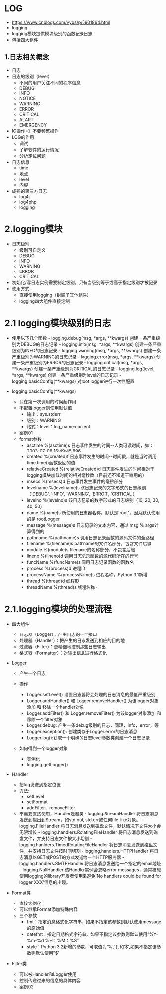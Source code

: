 # LOG
 - https://www.cnblogs.com/yybs/p/6901864.html
 - logging
 - logging模块提供模块级别的函数记录日志
 - 包括四大组件
 
 
 ## 1.日志相关概念
 - 日志
 - 日志的级别（level）
    - 不同的用户关注不同的程序信息
    - DEBUG
    - INFO
    - NOTICE
    - WARNING
    - ERROR
    - CRITICAL
    - ALART
    - EMERGENCY
  - IO操作=》不要频繁操作
  - LOG的作用
    - 调试
    - 了解软件的运行情况
    - 分析定位问题
  - 日志信息
    - time
    - 地点
    - level
    - 内容
  - 成熟的第三方日志
    - log4j
    - log4php
    - logging
  # 2.logging模块
  - 日志级别
    - 级别可自定义
    - DEBUG
    - INFO
    - WARNING
    - ERROR
    - CRITICAL
  - 初始化/写日志实例需要制定级别，只有当级别等于或高于指定级别才被记录
  - 使用方式
    - 直接使用logging（封装了其他组件）
    - logging四大组件直接定制
    
  # 2.1 logging模块级别的日志
  - 使用以下几个函数
        - logging.debug(msg, *args, **kwargs) 创建一条严重级别为DEBUG的日志记录
        - logging.info(msg, *args, **kwargs) 创建一条严重级别为INFO的日志记录
        - logging.warning(msg, *args, **kwargs) 创建一条严重级别为WARNING的日志记录
        - logging.error(msg, *args, **kwargs) 创建一条严重级别为ERROR的日志记录
        - logging.critical(msg, *args, **kwargs) 创建一条严重级别为CRITICAL的日志记录
        - logging.log(level, *args, **kwargs) 创建一条严重级别为level的日志记录
        - logging.basicConfig(**kwargs) 对root logger进行一次性配置
        
  - logging.basicConfig(**kwargs)
    - 只在第一次调用的时候起作用
    - 不配置logger则使用默认值
        - 输出：sys.stderr
        - 级别：WARNING
        - 格式：level：log_name:content
     - 案例01
     - format参数
        - asctime 	%(asctime)s 	日志事件发生的时间--人类可读时间，如：2003-07-08 16:49:45,896
        - created 	%(created)f 	日志事件发生的时间--时间戳，就是当时调用time.time()函数返回的值
        - relativeCreated 	%(relativeCreated)d 	日志事件发生的时间相对于logging模块加载时间的相对毫秒数（目前还不知道干嘛用的）
        - msecs 	%(msecs)d 	日志事件发生事件的毫秒部分
        - levelname 	%(levelname)s 	该日志记录的文字形式的日志级别（'DEBUG', 'INFO', 'WARNING', 'ERROR', 'CRITICAL'）
        - levelno 	%(levelno)s 	该日志记录的数字形式的日志级别（10, 20, 30, 40, 50）
        - name 	%(name)s 	所使用的日志器名称，默认是'root'，因为默认使用的是 rootLogger
        -  message 	%(message)s 	日志记录的文本内容，通过 msg % args计算得到的
        - pathname 	%(pathname)s 	调用日志记录函数的源码文件的全路径
        - filename 	%(filename)s 	pathname的文件名部分，包含文件后缀
        - module 	%(module)s 	filename的名称部分，不包含后缀
        - lineno 	%(lineno)d 	调用日志记录函数的源代码所在的行号
        - funcName 	%(funcName)s 	调用日志记录函数的函数名
        - process 	%(process)d 	进程ID
        - processName 	%(processName)s 	进程名称，Python 3.1新增
        - thread 	%(thread)d 	线程ID
        - threadName 	%(thread)s 	线程名称 ·
        
        
# 2.1.logging模块的处理流程
- 四大组件
    - 日志器（Logger）：产生日志的一个接口
    - 处理器（Handler）：把产生的日志发送到相应的目的地
    - 过滤器（Filter）：更精细地控制那些日志输出
    - 格式器（Formatter）：对输出信息进行格式化
    
- Logger
    - 产生一个日志
    - 操作
    
        - Logger.setLevel() 	设置日志器将会处理的日志消息的最低严重级别
        - Logger.addHandler() 和 Logger.removeHandler() 	为该logger对象添加 和 移除一个handler对象
        - Logger.addFilter() 和 Logger.removeFilter() 	为该logger对象添加 和 移除一个filter对象
        - Logger.debug: 产生一条debug级别的日志，同理，info，error，等
        - Logger.exception(): 创建类似于Logger.error的日志消息
        - Logger.log():获取一个明确的日志level参数类创建一个日志记录
        
    - 如何得到一个logger对象
        - 实例化
        - logging.getLogger()
        
- Handler
    - 把log发送到指定位置
    - 方法:
        - setLevel
        - setFormat
        - addFilter，removeFilter
    - 不需要直接使用，Handler是基类
            - logging.StreamHandler 	将日志消息发送到输出到Stream，如std.out, std.err或任何file-like对象。
            - logging.FileHandler 	将日志消息发送到磁盘文件，默认情况下文件大小会无限增长
            - logging.handlers.RotatingFileHandler 	将日志消息发送到磁盘文件，并支持日志文件按大小切割
            - logging.hanlders.TimedRotatingFileHandler 	将日志消息发送到磁盘文件，并支持日志文件按时间切割
            - logging.handlers.HTTPHandler 	将日志消息以GET或POST的方式发送给一个HTTP服务器
            - logging.handlers.SMTPHandler 	将日志消息发送给一个指定的email地址
            - logging.NullHandler 	该Handler实例会忽略error messages，通常被想使用logging的library开发者使用来避免'No handlers could be found for logger XXX'信息的出现。
            
- Format类
    - 直接实例化
    - 可以继承Format添加特殊内容
    - 三个参数
        - fmt：指定消息格式化字符串，如果不指定该参数则默认使用message的原始值
        - datefmt：指定日期格式字符串，如果不指定该参数则默认使用“%Y-%m-%d %H：%M：%S”
        - style：Python 3.2新增的参数，可取值为'%','{',和'$',如果不指定该参数则默认使用"$'
        
- Filter类
    - 可以被Handler和Logger使用
    - 控制传递过来的信息的具体内容
    - 案例02   
    
